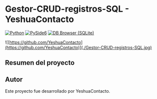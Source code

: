 # Gestor-CRUD-registros-SQL - YeshuaContacto
[![Python](https://img.shields.io/badge/Python-3776AB?style=for-the-badge&logo=python&logoColor=white&labelColor=101010)]()
[![PySide6](https://img.shields.io/badge/PySide6-Qt-4A90E2?style=for-the-badge&logo=qt&logoColor=white&labelColor=101010)](https://wiki.qt.io/Qt_for_Python)
[![DB Browser (SQLite)](https://img.shields.io/badge/DB_Browser_(SQLite)-003B57?style=for-the-badge&logo=sqlite&logoColor=white&labelColor=101010)](https://github.com/sqlitebrowser/sqlitebrowser)

![[https://github.com/YeshuaContacto](https://github.com/YeshuaContacto)](./Gestor-CRUD-registros-SQL.jpg)

## Resumen del proyecto


## Autor

Este proyecto fue desarrollado por YeshuaContacto.
  
